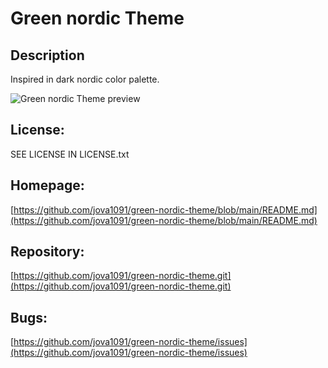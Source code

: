 # Green nordic Theme

## Description
Inspired in dark nordic color palette.

![Green nordic Theme preview](https://vscode-themes.nyc3.cdn.digitaloceanspaces.com/profiles/VFOYf4giHxdy5rJkTigYeVUdaTt2/WSuXdYCJ-panelTerminal.jpeg)

## License: 
SEE LICENSE IN LICENSE.txt

## Homepage: 
[https://github.com/jova1091/green-nordic-theme/blob/main/README.md](https://github.com/jova1091/green-nordic-theme/blob/main/README.md)

## Repository: 
[https://github.com/jova1091/green-nordic-theme.git](https://github.com/jova1091/green-nordic-theme.git)

## Bugs: 
[https://github.com/jova1091/green-nordic-theme/issues](https://github.com/jova1091/green-nordic-theme/issues)